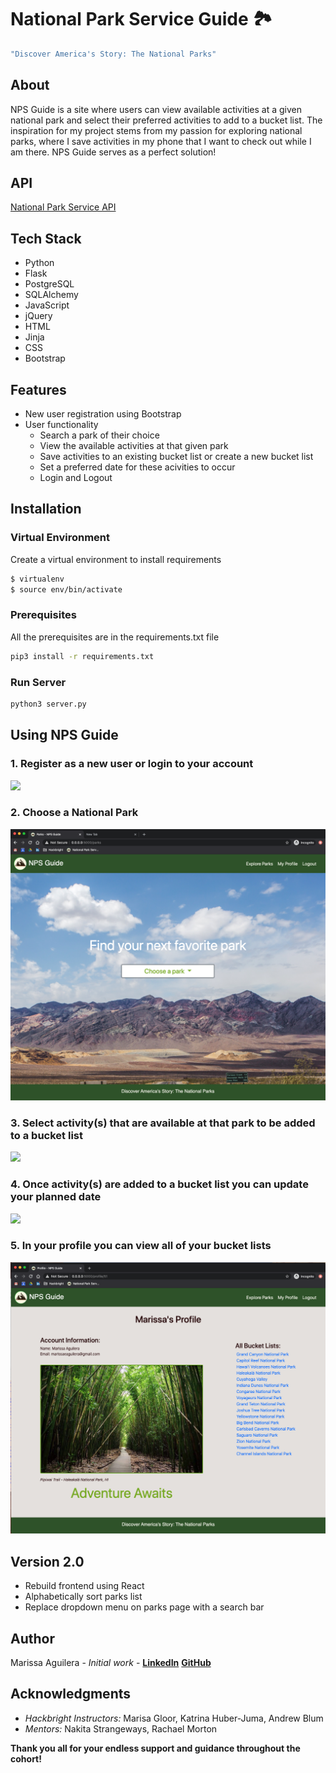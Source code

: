 # National Park Service Guide :national_park:	
```sh
"Discover America's Story: The National Parks"
```

## About
NPS Guide is a site where users can view available activities at a given national park and select their preferred activities to add to a bucket list. The inspiration for my project stems from my passion for exploring national parks, where I save activities in my phone that I want to check out while I am there. NPS Guide serves as a perfect solution!

## API
[National Park Service API](https://www.nps.gov/subjects/developer/api-documentation.htm#/activities/parks)

## Tech Stack 
* Python 
* Flask
* PostgreSQL
* SQLAlchemy
* JavaScript 
* jQuery
* HTML
* Jinja
* CSS
* Bootstrap

## Features 
* New user registration using Bootstrap
* User functionality
    * Search a park of their choice
    * View the available activities at that given park
    * Save activities to an existing bucket list or create a new bucket list
    * Set a preferred date for these acivities to occur
    * Login and Logout


## Installation

### Virtual Environment
Create a virtual environment to install requirements 

```sh
$ virtualenv
$ source env/bin/activate
```


### Prerequisites
All the prerequisites are in the requirements.txt file 

```sh
pip3 install -r requirements.txt
```

### Run Server 
```sh
python3 server.py
```



## Using NPS Guide
### 1. Register as a new user or login to your account
![](/static/imgs/login-register.gif?raw=true)


### 2. Choose a National Park 
![](/static/imgs/choose-park.png)

### 3. Select activity(s) that are available at that park to be added to a bucket list
![](/static/imgs/add-activities.gif?raw=true)

### 4. Once activity(s) are added to a bucket list you can update your planned date
![](/static/imgs/change-date.gif?raw=true)


### 5. In your profile you can view all of your bucket lists
![](/static/imgs/profile-page.png)


## Version 2.0 
* Rebuild frontend using React 
* Alphabetically sort parks list
* Replace dropdown menu on parks page with a search bar 


## Author 
Marissa Aguilera - *Initial work* - **[LinkedIn](https://www.linkedin.com/in/marissa-aguilera/)** **[GitHub](https://github.com/Meaguileraa)**


## Acknowledgments
* *Hackbright Instructors:* Marisa Gloor, Katrina Huber-Juma, Andrew Blum
* *Mentors:* Nakita Strangeways, Rachael Morton

**Thank you all for your endless support and guidance throughout the cohort!**

